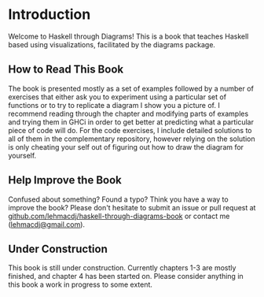 # Introduction
Welcome to Haskell through Diagrams! This is a book that teaches Haskell based
using visualizations, facilitated by the diagrams package.

## How to Read This Book
The book is presented mostly as a set of examples followed by a number of
exercises that either ask you to experiment using a particular set of functions
or to try to replicate a diagram I show you a picture of. I recommend reading
through the chapter and modifying parts of examples and trying them in GHCi in
order to get better at predicting what a particular piece of code will do. For
the code exercises, I include detailed solutions to all of them in the
complementary repository, however relying on the solution is only cheating your
self out of figuring out how to draw the diagram for yourself.

## Help Improve the Book
Confused about something? Found a typo? Think you have a way to improve the
book? Please don't hesitate to submit an issue or pull request at
[github.com/lehmacdj/haskell-through-diagrams-book](github.com/lehmacdj/haskell-through-diagrams-book)
or contact me (lehmacdj@gmail.com).

## Under Construction
This book is still under construction. Currently chapters 1-3 are mostly
finished, and chapter 4 has been started on. Please consider anything in this
book a work in progress to some extent.
